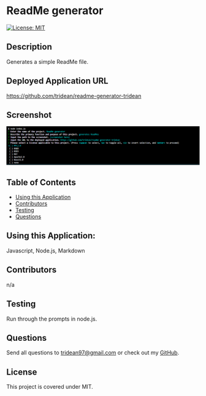 # ReadMe generator
  [![License: MIT](https://img.shields.io/badge/License-MIT-yellow.svg)](https://opensource.org/licenses/MIT)
  ## Description
  Generates a simple ReadMe file.
  ## Deployed Application URL
  https://github.com/tridean/readme-generator-tridean
  ## Screenshot
  ![screenshot](./assets/screenshot.png)
  ## Table of Contents
  * [Using this Application](#UsingthisApplication)
  * [Contributors](#contributors)
  * [Testing](#testing)
  * [Questions](#questions)
  ## Using this Application:
  Javascript, Node.js, Markdown
  ## Contributors
  n/a
  ## Testing
  Run through the prompts in node.js.
  ## Questions
  Send all questions to tridean97@gmail.com or check out my [GitHub](https://github.com/tridean).
  ## License
This project is covered under MIT.
